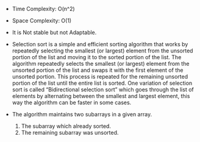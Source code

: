 * Time Complexity: O(n^2)
* Space Complexity: O(1)

* It is Not stable but not Adaptable.

* Selection sort is a simple and efficient sorting algorithm that works by repeatedly selecting the smallest (or largest) element from the unsorted portion of the list and moving it to the sorted portion of the list. The algorithm repeatedly selects the smallest (or largest) element from the unsorted portion of the list and swaps it with the first element of the unsorted portion. This process is repeated for the remaining unsorted portion of the list until the entire list is sorted. One variation of selection sort is called “Bidirectional selection sort” which goes through the list of elements by alternating between the smallest and largest element, this way the algorithm can be faster in some cases.
    
* The algorithm maintains two subarrays in a given array.

     1. The subarray which already sorted. 
     2. The remaining subarray was unsorted.



